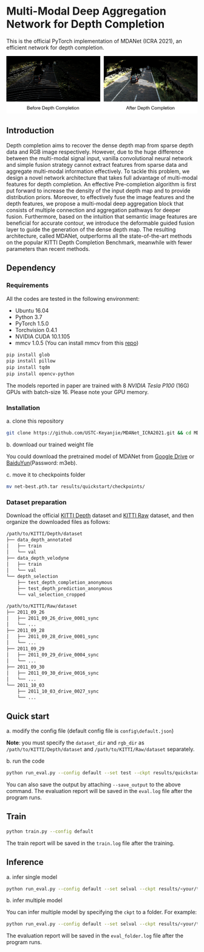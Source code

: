 # Multi-Modal Deep Aggregation Network for Depth Completion

This is the official PyTorch implementation of MDANet (ICRA 2021), an efficient network for depth completion.

![introduction](images/introduction.png)

## Introduction

Depth completion aims to recover the dense depth map from sparse depth data and RGB image respectively. However, due to the huge difference between the multi-modal signal input, vanilla convolutional neural network and simple fusion strategy cannot extract features from sparse data and aggregate multi-modal information effectively. To tackle this problem, we design a novel network architecture that takes full advantage of multi-modal features for depth completion. An effective Pre-completion algorithm is first put forward to increase the density of the input depth map and to provide distribution priors. Moreover, to effectively fuse the image features and the depth features, we propose a multi-modal deep aggregation block that consists of multiple connection and aggregation pathways for deeper fusion. Furthermore, based on the intuition that semantic image features are beneficial for accurate contour, we introduce the deformable guided fusion layer to guide the generation of the dense depth map. The resulting architecture, called MDANet, outperforms all the state-of-the-art methods on the popular KITTI Depth Completion Benchmark, meanwhile with fewer parameters than recent methods. 

## Dependency

### Requirements

All the codes are tested in the following environment:

- Ubuntu 16.04
- Python 3.7
- PyTorch 1.5.0
- Torchvision 0.4.1
- NVIDIA CUDA 10.1.105
- mmcv 1.0.5 (You can install mmcv from this [repo](https://github.com/open-mmlab/mmcv))

```bash
pip install glob
pip install pillow
pip install tqdm
pip install opencv-python
```

The models reported in paper are trained with 8 *NVIDIA Tesla P100* (16G) GPUs with batch-size 16. Please note your GPU memory.

### Installation

a. clone this repository

```bash
git clone https://github.com/USTC-Keyanjie/MDANet_ICRA2021.git && cd MDANet_ICRA2021
```

b. download our trained weight file

You could download the pretrained model of MDANet from [Google Drive](https://drive.google.com/file/d/1BV08KU-KVndhl0sw-4hzvOw95eW6Ik6F/view?usp=sharing) or [BaiduYun](https://pan.baidu.com/s/1Q7jY3AwUp0vXXsowIqKaeQ)(Password: m3eb).

c. move it to checkpoints folder

```bash
mv net-best.pth.tar results/quickstart/checkpoints/
```

### Dataset preparation

Download the official [KITTI Depth](http://www.cvlibs.net/datasets/kitti/eval_depth.php?benchmark=depth_completion) dataset and [KITTI Raw](http://www.cvlibs.net/datasets/kitti/raw_data.php) dataset, and then organize the downloaded files as follows:

```
/path/to/KITTI/Depth/dataset
├── data_depth_annotated
│   ├── train
│   └── val
├── data_depth_velodyne
│   ├── train
│   └── val
└── depth_selection
    ├── test_depth_completion_anonymous
    ├── test_depth_prediction_anonymous
    └── val_selection_cropped
```

```
/path/to/KITTI/Raw/dataset
├── 2011_09_26
│   ├── 2011_09_26_drive_0001_sync
│   └── ...
├── 2011_09_28
│   ├── 2011_09_28_drive_0001_sync
│   └── ...
├── 2011_09_29
│   ├── 2011_09_29_drive_0004_sync
│   └── ...
├── 2011_09_30
│   ├── 2011_09_30_drive_0016_sync
│   └── ...
└── 2011_10_03
    ├── 2011_10_03_drive_0027_sync
    └── ...
```

## Quick start

a. modify the config file (default config file is `config\default.json`)

**Note**: you must specify the `dataset_dir`  and `rgb_dir` as `/path/to/KITTI/Depth/dataset` and `/path/to/KITTI/Raw/dataset` separately.

b. run the code

```bash
python run_eval.py --config default --set test --ckpt results/quickstart/checkpoints/net-best.pth.tar
```

You can also save the output by attaching `--save_output` to the above command. The evaluation report will be saved in the `eval.log` file after the program runs.

## Train

```bash
python train.py --config default
```

The train report will be saved in the `train.log` file after the training.

## Inference

a. infer single model

```bash
python run_eval.py --config default --set selval --ckpt results/<your/train/dir>/checkpoints/<model_name>.pth.tar
```

b. infer multiple model

You can infer multiple model by specifying the `ckpt` to a folder. For example:

```bash
python run_eval.py --config default --set selval --ckpt results/<your/train/dir>/checkpoints
```

The evaluation report will be saved in the `eval_folder.log` file after the program runs.





